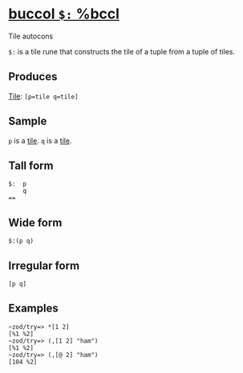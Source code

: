 [buccol `$:` %bccl](#bccl)
==========================

Tile autocons

`$:` is a tile rune that constructs the tile of a tuple from a tuple of
tiles.

Produces
--------

[Tile](): `[p=tile q=tile]`

Sample
------

`p` is a [tile](). `q` is a [tile]().

Tall form
---------

    $:  p
        q
    ==

Wide form
---------

    $:(p q)

Irregular form
--------------

    [p q]

Examples
--------

    ~zod/try=> *[1 2]
    [%1 %2]
    ~zod/try=> (,[1 2] "ham")
    [%1 %2]
    ~zod/try=> (,[@ 2] "ham")
    [104 %2]
